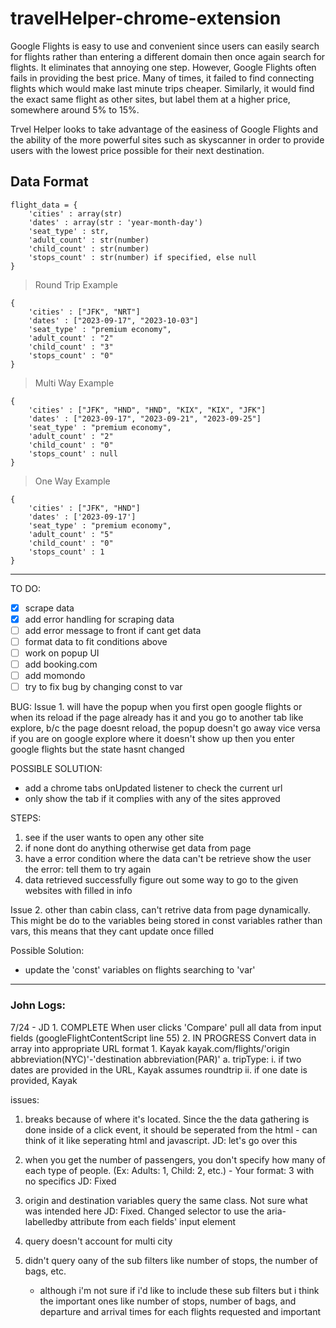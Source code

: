 # travelHelper-chrome-extension

Google Flights is easy to use and convenient since users can easily search for flights rather than entering a different domain then once again search for flights. It eliminates that annoying one step. However, Google Flights often fails in providing the best price. Many of times, it failed to find connecting flights which would make last minute trips cheaper. Similarly, it would find the exact same flight as other sites, but label them at a higher price, somewhere around 5% to 15%.

Trvel Helper looks to take advantage of the easiness of Google Flights and the ability of the more powerful sites such as skyscanner in order to provide users with the lowest price possible for their next destination.

## Data Format

```
flight_data = {
    'cities' : array(str)
    'dates' : array(str : 'year-month-day')
    'seat_type' : str,
    'adult_count' : str(number)
    'child_count' : str(number)
    'stops_count' : str(number) if specified, else null
}
```

> Round Trip Example

```
{
    'cities' : ["JFK", "NRT"]
    'dates' : ["2023-09-17", "2023-10-03"]
    'seat_type' : "premium economy",
    'adult_count' : "2"
    'child_count' : "3"
    'stops_count' : "0"
}
```

> Multi Way Example

```
{
    'cities' : ["JFK", "HND", "HND", "KIX", "KIX", "JFK"]
    'dates' : ["2023-09-17", "2023-09-21", "2023-09-25"]
    'seat_type' : "premium economy",
    'adult_count' : "2"
    'child_count' : "0"
    'stops_count' : null
}
```

> One Way Example

```
{
    'cities' : ["JFK", "HND"]
    'dates' : ['2023-09-17']
    'seat_type' : "premium economy",
    'adult_count' : "5"
    'child_count' : "0"
    'stops_count' : 1
}
```

---

TO DO:

-   [x] scrape data
-   [x] add error handling for scraping data
-   [ ] add error message to front if cant get data
-   [ ] format data to fit conditions above
-   [ ] work on popup UI
-   [ ] add booking.com
-   [ ] add momondo
-   [ ] try to fix bug by changing const to var

BUG:
Issue 1.
will have the popup when you first open google flights or when its reload
if the page already has it and you go to another tab like explore,
b/c the page doesnt reload, the popup doesn't go away
vice versa if you are on google explore where it doesn't show up then you
enter google flights but the state hasnt changed

POSSIBLE SOLUTION:

-   add a chrome tabs onUpdated listener to check the current url
-   only show the tab if it complies with any of the sites approved

STEPS:

1. see if the user wants to open any other site
2. if none dont do anything otherwise get data from page
3. have a error condition where the data can't be retrieve
   show the user the error: tell them to try again
4. data retrieved successfully
   figure out some way to go to the given websites with filled in info

Issue 2.
other than cabin class, can't retrive data from page dynamically. This might be do to the variables being stored in const variables rather than vars, this means that they cant update once filled

Possible Solution:

-   update the 'const' variables on flights searching to 'var'

---

### John Logs:

7/24 - JD 1. COMPLETE When user clicks 'Compare' pull all data from input fields (googleFlightContentScript line 55) 2. IN PROGRESS Convert data in array into appropriate URL format 1. Kayak
kayak.com/flights/'origin abbreviation(NYC)'-'destination abbreviation(PAR)'
a. tripType:
i. if two dates are provided in the URL, Kayak assumes roundtrip
ii. if one date is provided, Kayak

issues:

1. breaks because of where it's located. Since the the data gathering is done inside of a click event, it should be seperated from the html - can think of it like seperating html and javascript.
   JD: let's go over this

2. when you get the number of passengers, you don't specify how many of each type of people. (Ex: Adults: 1, Child: 2, etc.) - Your format: 3 with no specifics
   JD: Fixed

3. origin and destination variables query the same class. Not sure what was intended here
   JD: Fixed. Changed selector to use the aria-labelledby attribute from each fields' input element

4. query doesn't account for multi city

5. didn't query oany of the sub filters like number of stops, the number of bags, etc.
    - although i'm not sure if i'd like to include these sub filters but i think
      the important ones like number of stops, number of bags, and departure and arrival times for each flights requested and important
